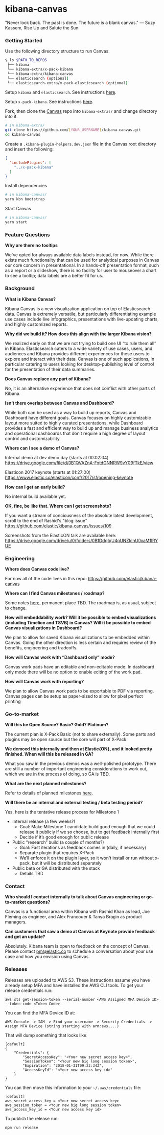 # kibana-canvas

"Never look back. The past is done. The future is a blank canvas." ― Suzy Kassem, Rise Up and Salute the Sun

### Getting Started

Use the following directory structure to run Canvas:

```bash
$ ls $PATH_TO_REPOS
 ├── kibana
 └── kibana-extra/x-pack-kibana
 └── kibana-extra/kibana-canvas
 └── elasticsearch (optional)
 └── elasticsearch-extra/x-pack-elasticsearch (optional)
```

Setup `kibana` and `elasticsearch`. See instructions [here](https://github.com/elastic/kibana/blob/master/CONTRIBUTING.md#setting-up-your-development-environment).

Setup `x-pack-kibana`. See instructions [here](https://github.com/elastic/x-pack-kibana#setup).

Fork, then clone the [Canvas](https://github.com/elastic/kibana-canvas) repo into `kibana-extras/` and change directory into it.

```bash
# in kibana-extra/
git clone https://github.com/[YOUR_USERNAME]/kibana-canvas.git
cd kibana-canvas
```

Create a `.kibana-plugin-helpers.dev.json` file in the Canvas root directory and insert the following:

```JSON
{
  "includePlugins": [
    "../x-pack-kibana"
  ]
}
```

Install dependencies

```bash
# in kibana-canvas/
yarn kbn bootstrap
```

Start Canvas

```bash
# in kibana-canvas/
yarn start
```

### Feature Questions

**Why are there no tooltips**

We've opted for always available data labels instead, for now. While there exists much functionality that can be used for analytical purposes in Canvas our core concern in presentational. In a hands-off presentation format, such as a report or a slideshow, there is no facility for user to mouseover a chart to see a tooltip; data labels are a better fit for us.

### Background

**What is Kibana Canvas?**

Kibana Canvas is a new visualization application on top of Elasticsearch data. Canvas is extremely versatile, but particularly differentiating example use cases include live infographics, presentations with live-updating charts, and highly customized reports.

**Why did we build it? How does this align with the larger Kibana vision?**

We realized early on that we are not trying to build one UI “to rule them all” in Kibana. Elasticsearch caters to a wide variety of use cases, users, and audiences and Kibana provides different experiences for these users to explore and interact with their data. Canvas is one of such applications, in particular catering to users looking for desktop-publishing level of control for the presentation of their data summaries.

**Does Canvas replace any part of Kibana?**

No, it is an alternative experience that does not conflict with other parts of Kibana.

**Isn’t there overlap between Canvas and Dashboard?**

While both can be used as a way to build up reports, Canvas and Dashboard have different goals. Canvas focuses on highly customizable layout more suited to highly curated presentations, while Dashboard provides a fast and efficient way to build up and manage business analytics and operational dashboards that don’t require a high degree of layout control and customizability.

**Where can I see a demo of Canvas?**

Internal demo at dev demo day (starts at 00:02:04)
https://drive.google.com/file/d/0B1QVAZnA-FxtdGNNRW9vY09fTkE/view

Elasticon 2017 keynote (starts at 01:27:00)
https://www.elastic.co/elasticon/conf/2017/sf/opening-keynote

**How can I get an early build?**

No internal build available yet.

**OK, fine, be like that. Where can I get screenshots?**

If you want a stream of conciousness of the absolute latest development, scroll to the end of Rashid's "blog issue"  
https://github.com/elastic/kibana-canvas/issues/109

Screenshots from the ElasticON talk are available here:  
https://drive.google.com/drive/u/0/folders/0B1DdqIqU4qUNZklhU0xaM1lRYUE

### Engineering

**Where does Canvas code live?**

For now all of the code lives in this repo: https://github.com/elastic/kibana-canvas

**Where can I find Canvas milestones / roadmap?**

Some notes [here](https://docs.google.com/document/d/1UPHeTqugEo0CbCKGK-afNK1iEbQtWQv6t7DTDumRY14/edit?pli=1#), permanent place TBD. The roadmap is, as usual, subject to change.

**How will embeddability work? Will it be possible to embed visualizations (including Timelion and TSVB) in Canvas? Will it be possible to embed Canvas visualizations in Dashboard?**

We plan to allow for saved Kibana visualizations to be embedded within Canvas. Going the other direction is less certain and requires review of the benefits, engineering and tradeoffs.

**How will Canvas work with “Dashboard only” mode?**

Canvas work pads have an editable and non-editable mode. In dashboard only mode there will be no option to enable editing of the work pad.

**How will Canvas work with reporting?**

We plan to allow Canvas work pads to be exportable to PDF via reporting. Canvas pages can be setup as paper-sized to allow for pixel perfect printing

### Go-to-market

**Will this be Open Source? Basic? Gold? Platinum?**

The current plan is X-Pack Basic (not to share externally). Some parts and plugins may be open source but the core will part of X-Pack

**We demoed this internally and then at Elastic{ON}, and it looked pretty finished. When will this be released in GA?**

What you saw in the previous demos was a well-polished prototype. There are still a number of important engineering considerations to work out, which we are in the process of doing, so GA is TBD.

**What are the next planned milestones?**

Refer to details of planned milestones [here](https://docs.google.com/document/d/1UPHeTqugEo0CbCKGK-afNK1iEbQtWQv6t7DTDumRY14/edit?pli=1#).

**Will there be an internal and external testing / beta testing period?**

Yes, here is the tentative release process for Milestone 1

- Internal release (a few weeks?)
  - Goal: Make Milestone 1 candidate build good enough that we could release it publicly if we so choose, but to get feedback internally first
  - Decide if it’s good enough for public release
- Public “research” build (a couple of months?)
  - Goal: Fast iterations as feedback comes in (daily, if necessary)
  - Separate plugin that requires X-Pack
  - We’ll enforce it on the plugin layer, so it won't install or run without x-pack, but it will be distributed separately
- Public beta or GA distributed with the stack
  - Details TBD

### Contact

**Who should I contact internally to talk about Canvas engineering or go-to-market questions?**

Canvas is a functional area within Kibana with Rashid Khan as lead, Joe Fleming as engineer, and Alex Francouer & Tanya Bragin as product managers.

**Can customers that saw a demo at Canvas at Keynote provide feedback and get an update?**

Absolutely. Kibana team is open to feedback on the concept of Canvas. Please contact pm@elastic.co to schedule a conversation about your use case and how you envision using Canvas.

### Releases

Releases are uploaded to AWS S3. These instructions assume you have already setup MFA and have installed the AWS CLI tools. To get your release credentials run:

```
aws sts get-session-token --serial-number <AWS Assigned MFA Device ID> --token-code <Token Code>
```

You can find the MFA Device ID at:

```
AWS Console -> IAM -> Find your username -> Security Credentials -> Assign MFA Device (string starting with arn:aws....)
```

That will dump something that looks like:

```
[default]
{
    "Credentials": {
        "SecretAccessKey": "<Your new secret access key>",
        "SessionToken": "<Your new big long session token>",
        "Expiration": "2018-01-31T09:22:34Z",
        "AccessKeyId": "<Your new access key id>"
    }
}
```

You can then move this information to your `~/.aws/credentials` file:

```
[default]
aws_secret_access_key = <Your new secret access key>
aws_session_token = <Your new big long session token>
aws_access_key_id = <Your new access key id>
```

To publish the release run:

```
npm run release
```
